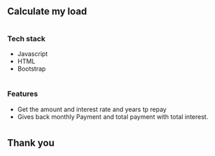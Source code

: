 ## Calculate my load
#
### Tech stack

- Javascript
- HTML
- Bootstrap
#
### Features
- Get the amount and interest rate and years tp repay
- Gives back monthly Payment and total payment with total interest.
#
## Thank you 